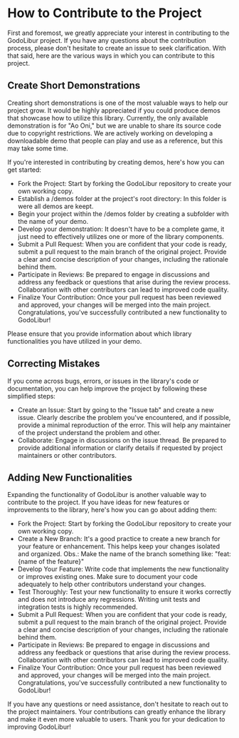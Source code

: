 # How to Contribute to the Project

First and foremost, we greatly appreciate your interest in contributing to the GodoLibur project. If you have any questions about the contribution process, please don't hesitate to create an issue to seek clarification. With that said, here are the various ways in which you can contribute to this project.

## Create Short Demonstrations

Creating short demonstrations is one of the most valuable ways to help our project grow. It would be highly appreciated if you could produce demos that showcase how to utilize this library. Currently, the only available demonstration is for "Ao Oni," but we are unable to share its source code due to copyright restrictions. We are actively working on developing a downloadable demo that people can play and use as a reference, but this may take some time.

If you're interested in contributing by creating demos, here's how you can get started:

* Fork the Project: Start by forking the GodoLibur repository to create your own working copy.
* Establish a /demos folder at the project's root directory: In this folder is were all demos are keept.
* Begin your project within the /demos folder by creating a subfolder with the name of your demo.
* Develop your demonstration: It doesn't have to be a complete game, it just need to effectively utilizes one or more of the library components.
* Submit a Pull Request: When you are confident that your code is ready, submit a pull request to the main branch of the original project. Provide a clear and concise description of your changes, including the rationale behind them.
* Participate in Reviews: Be prepared to engage in discussions and address any feedback or questions that arise during the review process. Collaboration with other contributors can lead to improved code quality.
* Finalize Your Contribution: Once your pull request has been reviewed and approved, your changes will be merged into the main project. Congratulations, you've successfully contributed a new functionality to GodoLibur!

Please ensure that you provide information about which library functionalities you have utilized in your demo.

## Correcting Mistakes

If you come across bugs, errors, or issues in the library's code or documentation, you can help improve the project by following these simplified steps:

* Create an Issue: Start by going to the "Issue tab" and create a new issue. Clearly describe the problem you've encountered, and if possible, provide a minimal reproduction of the error. This will help any maintainer of the project understand the problem and other.
* Collaborate: Engage in discussions on the issue thread. Be prepared to provide additional information or clarify details if requested by project maintainers or other contributors.

## Adding New Functionalities

Expanding the functionality of GodoLibur is another valuable way to contribute to the project. If you have ideas for new features or improvements to the library, here's how you can go about adding them:

* Fork the Project: Start by forking the GodoLibur repository to create your own working copy.
* Create a New Branch: It's a good practice to create a new branch for your feature or enhancement. This helps keep your changes isolated and organized. Obs.: Make the name of the branch something like: "feat:{name of the feature}"
* Develop Your Feature: Write code that implements the new functionality or improves existing ones. Make sure to document your code adequately to help other contributors understand your changes.
* Test Thoroughly: Test your new functionality to ensure it works correctly and does not introduce any regressions. Writing unit tests and integration tests is highly recommended.
* Submit a Pull Request: When you are confident that your code is ready, submit a pull request to the main branch of the original project. Provide a clear and concise description of your changes, including the rationale behind them.
* Participate in Reviews: Be prepared to engage in discussions and address any feedback or questions that arise during the review process. Collaboration with other contributors can lead to improved code quality.
* Finalize Your Contribution: Once your pull request has been reviewed and approved, your changes will be merged into the main project. Congratulations, you've successfully contributed a new functionality to GodoLibur!

If you have any questions or need assistance, don't hesitate to reach out to the project maintainers. Your contributions can greatly enhance the library and make it even more valuable to users. Thank you for your dedication to improving GodoLibur!
